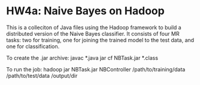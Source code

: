 HW4a: Naive Bayes on Hadoop
===========================

This is a colleciton of Java files using the Hadoop framework to build a 
distributed version of the Naive Bayes classifier. It consists of four MR
tasks: two for training, one for joining the trained model to the test data,
and one for classification.

To create the .jar archive:
    javac *.java
    jar cf NBTask.jar *.class

To run the job:
    hadoop jar NBTask.jar NBController /path/to/training/data /path/to/test/data /output/dir
    